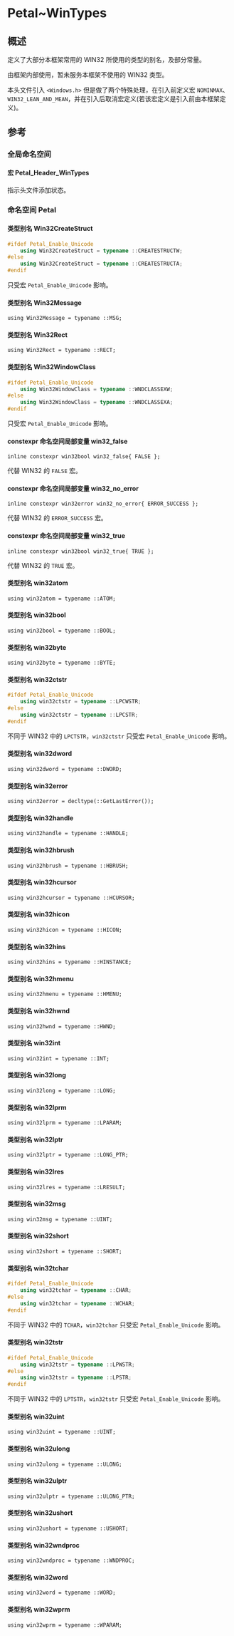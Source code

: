 # Petal~WinTypes

## 概述

定义了大部分本框架常用的 WIN32 所使用的类型的别名，及部分常量。  

由框架内部使用，暂未服务本框架不使用的 WIN32 类型。  

本头文件引入 `<Windows.h>` 但是做了两个特殊处理，在引入前定义宏 `NOMINMAX`、`WIN32_LEAN_AND_MEAN`，并在引入后取消宏定义(若该宏定义是引入前由本框架定义)。  

## 参考

### 全局命名空间

#### 宏 Petal_Header_WinTypes

指示头文件添加状态。  

### 命名空间 Petal

#### 类型别名 Win32CreateStruct

```cpp
#ifdef Petal_Enable_Unicode
    using Win32CreateStruct = typename ::CREATESTRUCTW;
#else
    using Win32CreateStruct = typename ::CREATESTRUCTA;
#endif
```

只受宏 `Petal_Enable_Unicode` 影响。  

#### 类型别名 Win32Message

`using Win32Message = typename ::MSG;`

#### 类型别名 Win32Rect

`using Win32Rect = typename ::RECT;`

#### 类型别名 Win32WindowClass

```cpp
#ifdef Petal_Enable_Unicode
    using Win32WindowClass = typename ::WNDCLASSEXW;
#else
    using Win32WindowClass = typename ::WNDCLASSEXA;
#endif
```

只受宏 `Petal_Enable_Unicode` 影响。  

#### constexpr 命名空间局部变量 win32_false

`inline constexpr win32bool win32_false{ FALSE };`  

代替 WIN32 的 `FALSE` 宏。  

#### constexpr 命名空间局部变量 win32_no_error

`inline constexpr win32error win32_no_error{ ERROR_SUCCESS };`

代替 WIN32 的 `ERROR_SUCCESS` 宏。  

#### constexpr 命名空间局部变量 win32_true

`inline constexpr win32bool win32_true{ TRUE };`  

代替 WIN32 的 `TRUE` 宏。  

#### 类型别名 win32atom

`using win32atom = typename ::ATOM;`

#### 类型别名 win32bool

`using win32bool = typename ::BOOL;`

#### 类型别名 win32byte

`using win32byte = typename ::BYTE;`

#### 类型别名 win32ctstr

```cpp
#ifdef Petal_Enable_Unicode
    using win32ctstr = typename ::LPCWSTR;
#else
    using win32ctstr = typename ::LPCSTR;
#endif
```

不同于 WIN32 中的 `LPCTSTR`，`win32ctstr` 只受宏 `Petal_Enable_Unicode` 影响。  

#### 类型别名 win32dword

`using win32dword = typename ::DWORD;`

#### 类型别名 win32error

`using win32error = decltype(::GetLastError());`

#### 类型别名 win32handle

`using win32handle = typename ::HANDLE;`

#### 类型别名 win32hbrush

`using win32hbrush = typename ::HBRUSH;`

#### 类型别名 win32hcursor

`using win32hcursor = typename ::HCURSOR;`

#### 类型别名 win32hicon

`using win32hicon = typename ::HICON;`

#### 类型别名 win32hins

`using win32hins = typename ::HINSTANCE;`

#### 类型别名 win32hmenu

`using win32hmenu = typename ::HMENU;`

#### 类型别名 win32hwnd

`using win32hwnd = typename ::HWND;`

#### 类型别名 win32int

`using win32int = typename ::INT;`

#### 类型别名 win32long

`using win32long = typename ::LONG;`

#### 类型别名 win32lprm

`using win32lprm = typename ::LPARAM;`

#### 类型别名 win32lptr

`using win32lptr = typename ::LONG_PTR;`

#### 类型别名 win32lres

`using win32lres = typename ::LRESULT;`

#### 类型别名 win32msg

`using win32msg = typename ::UINT;`

#### 类型别名 win32short

`using win32short = typename ::SHORT;`

#### 类型别名 win32tchar

```cpp
#ifdef Petal_Enable_Unicode
    using win32tchar = typename ::CHAR;
#else
    using win32tchar = typename ::WCHAR;
#endif
```

不同于 WIN32 中的 `TCHAR`，`win32tchar` 只受宏 `Petal_Enable_Unicode` 影响。  

#### 类型别名 win32tstr

```cpp
#ifdef Petal_Enable_Unicode
    using win32tstr = typename ::LPWSTR;
#else
    using win32tstr = typename ::LPSTR;
#endif
```

不同于 WIN32 中的 `LPTSTR`，`win32tstr` 只受宏 `Petal_Enable_Unicode` 影响。  

#### 类型别名 win32uint

`using win32uint = typename ::UINT;`

#### 类型别名 win32ulong

`using win32ulong = typename ::ULONG;`

#### 类型别名 win32ulptr

`using win32ulptr = typename ::ULONG_PTR;`

#### 类型别名 win32ushort

`using win32ushort = typename ::USHORT;`

#### 类型别名 win32wndproc

`using win32wndproc = typename ::WNDPROC;`  

#### 类型别名 win32word

`using win32word = typename ::WORD;`

#### 类型别名 win32wprm

`using win32wprm = typename ::WPARAM;`
